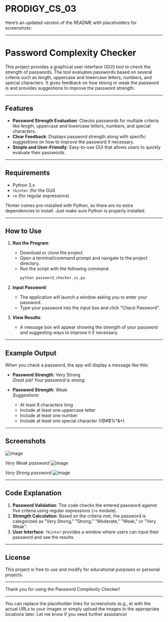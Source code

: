 # PRODIGY_CS_03

Here’s an updated version of the README with placeholders for screenshots:

---

# Password Complexity Checker

This project provides a graphical user interface (GUI) tool to check the strength of passwords. The tool evaluates passwords based on several criteria such as length, uppercase and lowercase letters, numbers, and special characters. It gives feedback on how strong or weak the password is and provides suggestions to improve the password strength.

---

## Features

- **Password Strength Evaluation**: Checks passwords for multiple criteria like length, uppercase and lowercase letters, numbers, and special characters.
- **Clear Feedback**: Displays password strength along with specific suggestions on how to improve the password if necessary.
- **Simple and User-Friendly**: Easy-to-use GUI that allows users to quickly evaluate their passwords.

---

## Requirements

- Python 3.x
- `tkinter` (for the GUI)
- `re` (for regular expressions)

Tkinter comes pre-installed with Python, so there are no extra dependencies to install. Just make sure Python is properly installed.

---

## How to Use

1. **Run the Program**:
   - Download or clone the project.
   - Open a terminal/command prompt and navigate to the project directory.
   - Run the script with the following command:
     ```bash
     python password_checker_ui.py
     ```

2. **Input Password**:
   - The application will launch a window asking you to enter your password.
   - Type your password into the input box and click "Check Password".

3. **View Results**:
   - A message box will appear showing the strength of your password and suggesting ways to improve it if necessary.

---

## Example Output

When you check a password, the app will display a message like this:

- **Password Strength**: Very Strong  
  *Great job! Your password is strong.*

- **Password Strength**: Weak  
  *Suggestions:*
  - At least 8 characters long
  - Include at least one uppercase letter
  - Include at least one number
  - Include at least one special character (!@#$%^&*)

---

## Screenshots
![image](https://github.com/user-attachments/assets/157a3efb-4a94-41ca-8048-a3e0c5060179)

*Very Weak password*
![image](https://github.com/user-attachments/assets/1084e6eb-891f-4713-9bfa-42b1a814e0a0)

*Very Strong password*
![image](https://github.com/user-attachments/assets/664969cc-59df-47cd-aa84-e7524e2941a7)

---

## Code Explanation

1. **Password Validation**: The code checks the entered password against five criteria using regular expressions (`re` module).
2. **Strength Calculation**: Based on the criteria met, the password is categorized as "Very Strong," "Strong," "Moderate," "Weak," or "Very Weak".
3. **User Interface**: `Tkinter` provides a window where users can input their password and see the results.

---

## License

This project is free to use and modify for educational purposes or personal projects.

---

Thank you for using the Password Complexity Checker!

---

You can replace the placeholder links for screenshots (e.g., `#`) with the actual URLs to your images or simply upload the images to the appropriate locations later. Let me know if you need further assistance!
